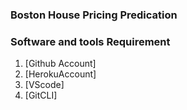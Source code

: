 ### Boston House Pricing Predication


### Software and tools Requirement


1. [Github Account]
2. [HerokuAccount] 
3. [VScode]
4. [GitCLI] 